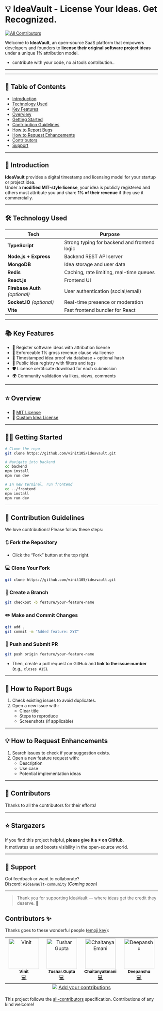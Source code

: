 # 💡 IdeaVault - License Your Ideas. Get Recognized.
<!-- ALL-CONTRIBUTORS-BADGE:START - Do not remove or modify this section -->
[![All Contributors](https://img.shields.io/badge/all_contributors-4-orange.svg?style=flat-square)](#contributors-)
<!-- ALL-CONTRIBUTORS-BADGE:END -->
Welcome to **IdeaVault**, an open-source SaaS platform that empowers developers and founders to **license their original software project ideas** under a unique 1% attribution model.

- contribute with your code, no ai tools contribution..

---

---

## 📌 Table of Contents

- [Introduction](#-introduction)
- [Technology Used](#-technology-used)
- [Key Features](#-key-features)
- [Overview](#-overview)
- [Getting Started](#-getting-started)
- [Contribution Guidelines](#-contribution-guidelines)
- [How to Report Bugs](#-how-to-report-bugs)
- [How to Request Enhancements](#-how-to-request-enhancements)
- [Contributors](#-contributors)
- [Support](#-support)

---

## 📎 Introduction

**IdeaVault** provides a digital timestamp and licensing model for your startup or project idea.  
Under a **modified MIT-style license**, your idea is publicly registered and others must attribute you and share **1% of their revenue** if they use it commercially.

---

## 🛠 Technology Used

| Tech                           | Purpose                                      |
| ------------------------------ | -------------------------------------------- |
| **TypeScript**                 | Strong typing for backend and frontend logic |
| **Node.js + Express**          | Backend REST API server                      |
| **MongoDB**                    | Idea storage and user data                   |
| **Redis**                      | Caching, rate limiting, real-time queues     |
| **React.js**                   | Frontend UI                                  |
| **Firebase Auth** _(optional)_ | User authentication (social/email)           |
| **Socket.IO** _(optional)_     | Real-time presence or moderation             |
| **Vite**                       | Fast frontend bundler for React              |

---

## 📚 Key Features

- 📝 Register software ideas with attribution license
- 🧾 Enforceable 1% gross revenue clause via license
- 🔐 Timestamped idea proof via database + optional hash
- 👥 Public idea registry with filters and tags
- 🛡 License certificate download for each submission
- 🌍 Community validation via likes, views, comments

---

## ⭐ Overview

- 📜 [MIT License](./LICENSE.md)
- 📄 [Custom Idea License](./docs/idea-license.md)

---

## 🧑‍💻 Getting Started

```bash
# Clone the repo
git clone https://github.com/vinit105/ideavault.git

# Navigate into backend
cd backend
npm install
npm run dev

# In new terminal, run frontend
cd ../frontend
npm install
npm run dev
```

---

## 📌 Contribution Guidelines

We love contributions! Please follow these steps:

### 🔃 Fork the Repository

- Click the “Fork” button at the top right.

### 💻 Clone Your Fork

```bash
git clone https://github.com/vinit105/ideavault.git
```

### 🌱 Create a Branch

```bash
git checkout -b feature/your-feature-name
```

### ✏️ Make and Commit Changes

```bash
git add .
git commit -m "Added feature: XYZ"
```

### 🚀 Push and Submit PR

```bash
git push origin feature/your-feature-name
```

- Then, create a pull request on GitHub and **link to the issue number** (e.g., `closes #15`).

---

## 🐞 How to Report Bugs

1. Check existing issues to avoid duplicates.
2. Open a new issue with:
   - Clear title
   - Steps to reproduce
   - Screenshots (if applicable)

---

## 💡 How to Request Enhancements

1. Search issues to check if your suggestion exists.
2. Open a new feature request with:
   - Description
   - Use case
   - Potential implementation ideas

---

## 👥 Contributors

Thanks to all the contributors for their efforts!


---

## ⭐ Stargazers

If you find this project helpful, **please give it a ⭐ on GitHub**.  
It motivates us and boosts visibility in the open-source world.

---

## 🧡 Support

Got feedback or want to collaborate?  
Discord: `#ideavault-community` _(Coming soon)_

---

> Thank you for supporting IdeaVault — where ideas get the credit they deserve. 🙌

## Contributors ✨

Thanks goes to these wonderful people ([emoji key](https://allcontributors.org/docs/en/emoji-key)):

<!-- ALL-CONTRIBUTORS-LIST:START - Do not remove or modify this section -->
<!-- prettier-ignore-start -->
<!-- markdownlint-disable -->
<table>
  <tbody>
    <tr>
      <td align="center" valign="top" width="14.28%"><a href="https://github.com/vinit105"><img src="https://avatars.githubusercontent.com/u/161505072?v=4?s=100" width="100px;" alt="Vinit"/><br /><sub><b>Vinit</b></sub></a><br /><a href="https://github.com/vinit105/ideaVault/commits?author=vinit105" title="Code">💻</a></td>
      <td align="center" valign="top" width="14.28%"><a href="https://github.com/tusharg2210"><img src="https://avatars.githubusercontent.com/u/147972748?v=4?s=100" width="100px;" alt="Tushar Gupta"/><br /><sub><b>Tushar Gupta</b></sub></a><br /><a href="https://github.com/vinit105/ideaVault/commits?author=tusharg2210" title="Code">💻</a></td>
      <td align="center" valign="top" width="14.28%"><a href="https://github.com/ChaitanyaEmani"><img src="https://avatars.githubusercontent.com/u/131893680?v=4?s=100" width="100px;" alt="ChaitanyaEmani"/><br /><sub><b>ChaitanyaEmani</b></sub></a><br /><a href="https://github.com/vinit105/ideaVault/commits?author=ChaitanyaEmani" title="Code">💻</a></td>
      <td align="center" valign="top" width="14.28%"><a href="https://github.com/deepanshu-prajapati01"><img src="https://avatars.githubusercontent.com/u/98377377?v=4?s=100" width="100px;" alt="Deepanshu"/><br /><sub><b>Deepanshu</b></sub></a><br /><a href="https://github.com/vinit105/ideaVault/commits?author=deepanshu-prajapati01" title="Code">💻</a></td>
    </tr>
  </tbody>
  <tfoot>
    <tr>
      <td align="center" size="13px" colspan="7">
        <img src="https://raw.githubusercontent.com/all-contributors/all-contributors-cli/1b8533af435da9854653492b1327a23a4dbd0a10/assets/logo-small.svg">
          <a href="https://all-contributors.js.org/docs/en/bot/usage">Add your contributions</a>
        </img>
      </td>
    </tr>
  </tfoot>
</table>

<!-- markdownlint-restore -->
<!-- prettier-ignore-end -->

<!-- ALL-CONTRIBUTORS-LIST:END -->

This project follows the [all-contributors](https://github.com/all-contributors/all-contributors) specification. Contributions of any kind welcome!
